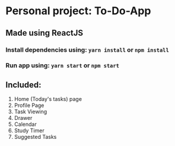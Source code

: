 # Personal project: To-Do-App #
## Made using ReactJS ##
### Install dependencies using: `yarn install` or `npm install` ###
### Run app using: `yarn start` or `npm start` ###

## Included: ##
1. Home (Today's tasks) page
2. Profile Page
3. Task Viewing
4. Drawer
5. Calendar 
6. Study Timer
7. Suggested Tasks

